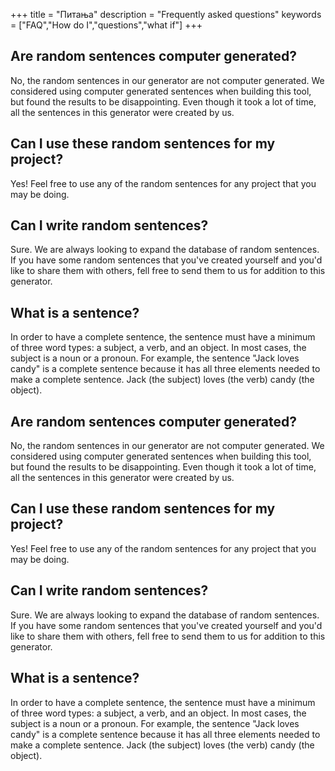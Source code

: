 +++
title = "Питања"
description = "Frequently asked questions"
keywords = ["FAQ","How do I","questions","what if"]
+++

## Are random sentences computer generated?

No, the random sentences in our generator are not computer generated. We considered using computer generated sentences when building this tool, but found the results to be disappointing. Even though it took a lot of time, all the sentences in this generator were created by us.

## Can I use these random sentences for my project?

Yes! Feel free to use any of the random sentences for any project that you may be doing.

## Can I write random sentences?

Sure. We are always looking to expand the database of random sentences. If you have some random sentences that you've created yourself and you'd like to share them with others, fell free to send them to us for addition to this generator.

## What is a sentence?

In order to have a complete sentence, the sentence must have a minimum of three word types: a subject, a verb, and an object. In most cases, the subject is a noun or a pronoun. For example, the sentence "Jack loves candy" is a complete sentence because it has all three elements needed to make a complete sentence. Jack (the subject) loves (the verb) candy (the object).


## Are random sentences computer generated?

No, the random sentences in our generator are not computer generated. We considered using computer generated sentences when building this tool, but found the results to be disappointing. Even though it took a lot of time, all the sentences in this generator were created by us.

## Can I use these random sentences for my project?

Yes! Feel free to use any of the random sentences for any project that you may be doing.

## Can I write random sentences?

Sure. We are always looking to expand the database of random sentences. If you have some random sentences that you've created yourself and you'd like to share them with others, fell free to send them to us for addition to this generator.

## What is a sentence?

In order to have a complete sentence, the sentence must have a minimum of three word types: a subject, a verb, and an object. In most cases, the subject is a noun or a pronoun. For example, the sentence "Jack loves candy" is a complete sentence because it has all three elements needed to make a complete sentence. Jack (the subject) loves (the verb) candy (the object).
